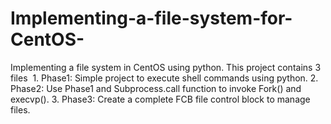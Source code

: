 # Implementing-a-file-system-for-CentOS-
Implementing a file system in CentOS using python.
This project contains 3 files 
  1. Phase1: Simple project to execute shell commands using python.
  2. Phase2: Use Phase1 and Subprocess.call function to invoke Fork() and execvp().
  3. Phase3: Create a complete FCB file control block to manage files.
